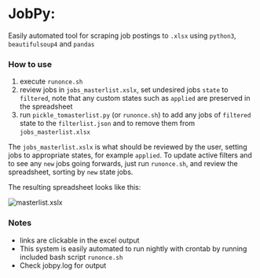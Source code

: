 # JobPy:

Easily automated tool for scraping job postings to ```.xlsx``` using ```python3```, ```beautifulsoup4``` and ```pandas```

### How to use
1. execute ```runonce.sh```
2. review jobs in ```jobs_masterlist.xslx```, set undesired jobs ```state``` to ```filtered```, note that any custom states such as ```applied``` are preserved in the spreadsheet
3. run ```pickle_tomasterlist.py``` (or ```runonce.sh```) to add any jobs of ```filtered``` state to the ```filterlist.json``` and to remove them from ```jobs_masterlist.xlsx```

The ```jobs_masterlist.xslx``` is what should be reviewed by the user, setting jobs to appropriate states, for example ```applied```. To update active filters and to see any ```new``` jobs going forwards, just run ```runonce.sh```, and review the spreadsheet, sorting by ```new``` state jobs.

The resulting spreadsheet looks like this:

![masterlist.xslx](https://github.com/PaulMcInnis/JobPy/blob/master/demo.png "masterlist.xlsx")

### Notes
* links are clickable in the excel output
* This system is easily automated to run nightly with crontab by running included bash script ```runonce.sh```
* Check jobpy.log for output


